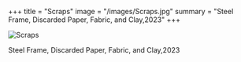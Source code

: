 +++
title = "Scraps"
image = "/images/Scraps.jpg"
summary = "Steel Frame, Discarded Paper, Fabric, and Clay,2023"
+++

![Scraps](/images/Scraps.jpg)

Steel Frame, Discarded Paper, Fabric, and Clay,2023
